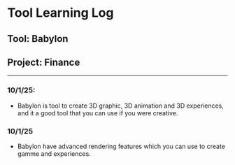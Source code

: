 # Tool Learning Log

## Tool: **Babylon**

## Project: **Finance**

---

### 10/1/25:
* Babylon is tool to create 3D graphic, 3D animation and 3D experiences, and it a good tool that you can use if you were creative.

### 10/1/25
* Babylon have advanced rendering features which you can use to create gamme and experiences.



<!-- 
* Links you used today (websites, videos, etc)
* Things you tried, progress you made, etc
* Challenges, a-ha moments, etc
* Questions you still have
* What you're going to try next
-->

